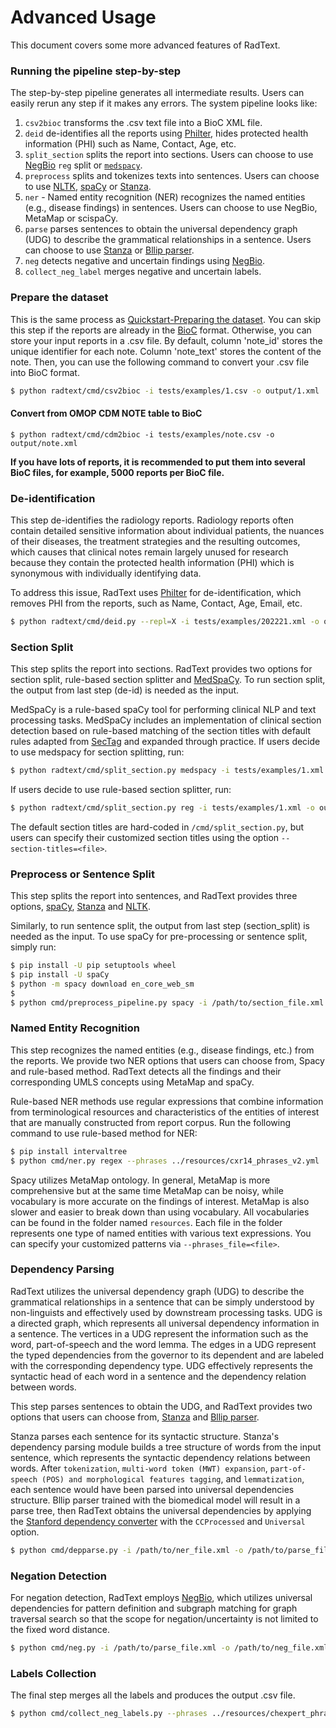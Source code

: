 # Advanced Usage

This document covers some more advanced features of RadText.

### Running the pipeline step-by-step

The step-by-step pipeline generates all intermediate results. Users can easily rerun any step if it makes any errors. The system pipeline looks like:

1. `csv2bioc` transforms the .csv text file into a BioC XML file.
2. `deid` de-identifies all the reports using [Philter](https://github.com/BCHSI/philter-ucsf), hides protected health information (PHI) such as Name, Contact, Age, etc.
3. `split_section` splits the report into sections. Users can choose to use [NegBio](https://github.com/bionlplab/negbio2) `reg` split or [`medspacy`](https://spacy.io/universe/project/medspacy).
4. `preprocess` splits and tokenizes texts into sentences. Users can choose to use [NLTK](https://www.nltk.org/api/nltk.tokenize.html), [spaCy](https://spacy.io/) or [Stanza](https://stanfordnlp.github.io/stanza/).
5. `ner` - Named entity recognition (NER) recognizes the named entities (e.g., disease findings) in sentences. Users can choose to use NegBio, MetaMap or scispaCy.
6. `parse` parses sentences to obtain the universal dependency graph (UDG) to describe the grammatical relationships in a sentence. Users can choose to use [Stanza](https://stanfordnlp.github.io/stanza/) or [Bllip parser](https://github.com/BLLIP/bllip-parser).
7. `neg` detects negative and uncertain findings using [NegBio](https://github.com/bionlplab/negbio2).
8. `collect_neg_label` merges negative and uncertain labels.


### Prepare the dataset

This is the same process as [Quickstart-Preparing the dataset](https://radtext.readthedocs.io/en/latest/getting_started.html#preparing-the-dataset). 
You can skip this step if the reports are already in the [BioC]( http://bioc.sourceforge.net/) format. 
Otherwise, you can store your input reports in a .csv file.
By default, column 'note_id' stores the unique identifier for each note. 
Column 'note_text' stores the content of the note.
Then, you can use the following command to convert your .csv file into BioC format. 

```bash
$ python radtext/cmd/csv2bioc -i tests/examples/1.csv -o output/1.xml
```

#### Convert from OMOP CDM NOTE table to BioC

```shell
$ python radtext/cmd/cdm2bioc -i tests/examples/note.csv -o output/note.xml
```

**If you have lots of reports, it is recommended to put them into several BioC files, 
for example, 5000 reports per BioC file.**

### De-identification

This step de-identifies the radiology reports. Radiology reports often contain detailed sensitive 
information about 
individual patients, the nuances of their diseases, the treatment strategies and the resulting outcomes, 
which causes that clinical notes remain largely unused for research because they contain the protected health 
information (PHI) which is synonymous with individually identifying data. 

To address this issue, RadText uses [Philter](https://github.com/BCHSI/philter-ucsf) for de-identification, 
which removes PHI from the reports, such as Name, Contact, Age, Email, etc.

```bash
$ python radtext/cmd/deid.py --repl=X -i tests/examples/202221.xml -o output/202221-deid.xml
```

### Section Split

This step splits the report into sections. RadText provides two options for section split, 
rule-based section splitter and [MedSpaCy](https://github.com/medspacy/medspacy). 
To run section split, the output from last step (de-id) is needed as the input. 

MedSpaCy is a rule-based spaCy tool for performing clinical NLP and text processing tasks. 
MedSpaCy includes an implementation of clinical section detection based on rule-based matching of the 
section titles with default rules adapted from [SecTag](https://pubmed.ncbi.nlm.nih.gov/18999303/) and 
expanded through practice. If users decide to use medspacy for section splitting, run:

```bash
$ python radtext/cmd/split_section.py medspacy -i tests/examples/1.xml -o output/1.secsplit_medspacy.xml
```

If users decide to use rule-based section splitter, run:

```bash
$ python radtext/cmd/split_section.py reg -i tests/examples/1.xml -o output/1.secsplit_regex.xml
```

The default section titles are hard-coded in `/cmd/split_section.py`, but users can specify their 
customized section titles using the option `--section-titles=<file>`.


### Preprocess or Sentence Split

This step splits the report into sentences, and RadText provides three options, [spaCy](https://spacy.io/), 
[Stanza](https://stanfordnlp.github.io/stanza/) and [NLTK](https://www.nltk.org/api/nltk.tokenize.html).

Similarly, to run sentence split, the output from last step (section_split) is needed as the input. To use spaCy for pre-processing or sentence split, simply run:

```bash
$ pip install -U pip setuptools wheel
$ pip install -U spaCy
$ python -m spacy download en_core_web_sm
$ 
$ python cmd/preprocess_pipeline.py spacy -i /path/to/section_file.xml -o /path/to/ud_file.xml --overwrite
```

### Named Entity Recognition

This step recognizes the named entities (e.g., disease findings, etc.) from the reports. We provide two NER options that users can choose from, Spacy and rule-based method. RadText detects all the findings and their corresponding UMLS concepts using MetaMap and  spaCy. 

Rule-based NER methods use regular expressions that combine information from terminological resources and characteristics of the entities of interest that are manually constructed from report corpus. Run the following command to use rule-based method for NER:

```bash
$ pip install intervaltree
$ python cmd/ner.py regex --phrases ../resources/cxr14_phrases_v2.yml  -i /path/to/ud_file.xml -o /path/to/ner_file.xml --overwrite

```

Spacy utilizes MetaMap ontology. In general, MetaMap is more comprehensive but at the same time MetaMap can be noisy, while vocabulary is more accurate on the findings of interest. MetaMap is also slower and easier to break down than using vocabulary. All vocabularies can be found in the folder named `resources`. Each file in the folder represents one type of named entities with various text expressions. You can specify your customized patterns via `--phrases_file=<file>`.

### Dependency Parsing

RadText utilizes the universal dependency graph (UDG) to describe the grammatical relationships in a sentence 
that can be simply understood by non-linguists and effectively used by downstream processing tasks. 
UDG is a directed graph, which represents all universal dependency information in a sentence. 
The vertices in a UDG represent the information such as the word, part-of-speech and the word lemma. 
The edges in a UDG represent the typed dependencies from the governor to its dependent and are labeled 
with the corresponding dependency type. UDG effectively represents the syntactic head of each word in a 
sentence and the dependency relation between words. 

This step parses sentences to obtain the UDG, and RadText provides two options that users can choose from, 
[Stanza](https://stanfordnlp.github.io/stanza/) and [Bllip parser](https://github.com/BLLIP/bllip-parser). 

Stanza parses each sentence for its syntactic structure. Stanza's dependency parsing module builds a tree structure of words from the input sentence, which represents the syntactic dependency relations between words. After `tokenization`, `multi-word token (MWT) expansion`, `part-of-speech (POS) and morphological features tagging`, and `lemmatization`, each sentence would have been parsed into universal dependencies structure. Bllip parser trained with the biomedical model will result in a parse tree, then RadText obtains the universal dependencies by applying the [Stanford dependency converter](https://github.com/dmcc/PyStanfordDependencies) with the `CCProcessed` and `Universal` option. 

```bash
$ python cmd/depparse.py -i /path/to/ner_file.xml -o /path/to/parse_file.xml 
```


### Negation Detection

For negation detection, RadText employs [NegBio](https://github.com/bionlplab/negbio2), which utilizes universal dependencies for pattern definition and subgraph matching for graph traversal search so that the scope for negation/uncertainty is not limited to the fixed word distance.

```bash
$ python cmd/neg.py -i /path/to/parse_file.xml -o /path/to/neg_file.xml --overwrite
```

### Labels Collection

The final step merges all the labels and produces the output .csv file.

```bash
$ python cmd/collect_neg_labels.py --phrases ../resources/chexpert_phrases.yml -i /path/to/neg_file.xml -o /path/to/output_file.csv
```

